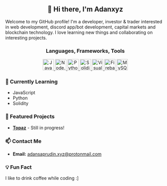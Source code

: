 <h2 align="center"> 👋 Hi there, I'm Adanxyz </h2>
Welcome to my GitHub profile! I'm a developer, investor & trader interested in web development, discord app/bot development, capital markets and blockchain technology. I love learning new things and collaborating on interesting projects.

<h3 align="center"> Languages, Frameworks, Tools </h3>

<div align="center">
  <a href="https://developer.mozilla.org/en-US/docs/Web/JavaScript">
    <img width="35" src="https://raw.githubusercontent.com/marwin1991/profile-technology-icons/refs/heads/main/icons/javascript.png" alt="JavaScript" title="JavaScript"/>
  </a>
  <a href="https://nodejs.org/">
    <img width="35" src="https://raw.githubusercontent.com/marwin1991/profile-technology-icons/refs/heads/main/icons/node_js.png" alt="Node.js" title="Node.js"/>
  </a>
  <a href="https://www.python.org/">
    <img width="35" src="https://raw.githubusercontent.com/marwin1991/profile-technology-icons/refs/heads/main/icons/python.png" alt="Python" title="Python"/>
  </a>
  <a href="https://docs.soliditylang.org/">
    <img width="35" src="https://raw.githubusercontent.com/marwin1991/profile-technology-icons/refs/heads/main/icons/solidity.png" alt="Solidity" title="Solidity"/>
  </a>
  <a href="https://code.visualstudio.com/">
    <img width="35" src="https://raw.githubusercontent.com/marwin1991/profile-technology-icons/refs/heads/main/icons/visual_studio_code.png" alt="Visual Studio Code" title="Visual Studio Code"/>
  </a>
  <a href="https://firebase.google.com/">
    <img width="35" src="https://raw.githubusercontent.com/marwin1991/profile-technology-icons/refs/heads/main/icons/firebase.png" alt="Firebase" title="Firebase"/>
  </a>
  <a href="https://www.mysql.com/">
    <img width="35" src="https://raw.githubusercontent.com/marwin1991/profile-technology-icons/refs/heads/main/icons/mysql.png" alt="MySQL" title="MySQL"/>
  </a>
</div>

### 🌱 Currently Learning
- JavaScript
- Python
- Solidity

### 📂 Featured Projects
- **[Topaz](https://github.com/Adan-xyz/Topaz)** - Still in progress!

### 📫 Contact Me
- **Email:** adansaprudin.xyz@protonmail.com

### 💡 Fun Fact
I like to drink coffee while coding :]
